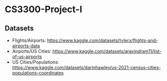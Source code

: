 # CS3300-Project-I

## Datasets
- Flights/Airports: https://www.kaggle.com/datasets/tylerx/flights-and-airports-data
- Airports/US Cities: https://www.kaggle.com/datasets/aravindram11/list-of-us-airports
- US Cities/Populations: https://www.kaggle.com/datasets/darinhawley/us-2021-census-cities-populations-coordinates
